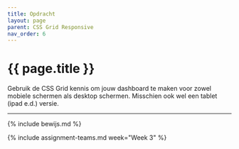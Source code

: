 ```yaml
---
title: Opdracht
layout: page
parent: CSS Grid Responsive
nav_order: 6
---
```


# {{ page.title }}

Gebruik de CSS Grid kennis om jouw dashboard te maken voor zowel mobiele schermen als desktop schermen.
Misschien ook wel een tablet (ipad e.d.) versie.

---

{% include bewijs.md %}

{% include assignment-teams.md week="Week 3" %}
